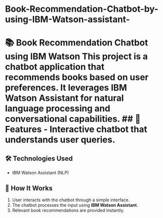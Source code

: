 # Book-Recommendation-Chatbot-by-using-IBM-Watson-assistant-
# 📚 Book Recommendation Chatbot using IBM Watson  This project is a **chatbot application** that recommends books based on user preferences.   It leverages **IBM Watson Assistant** for natural language processing and conversational capabilities.  ## 🚀 Features - Interactive chatbot that understands user queries.
## 🛠️ Technologies Used
- IBM Watson Assistant (NLP)
## 📖 How It Works
1. User interacts with the chatbot through a simple interface.
2. The chatbot processes the input using **IBM Watson Assistant**.
3. Relevant book recommendations are provided instantly.
